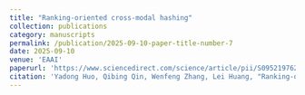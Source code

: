 ```yaml
---
title: "Ranking-oriented cross-modal hashing"
collection: publications
category: manuscripts
permalink: /publication/2025-09-10-paper-title-number-7
date: 2025-09-10
venue: 'EAAI'
paperurl: 'https://www.sciencedirect.com/science/article/pii/S0952197625022031'
citation: 'Yadong Huo, Qibing Qin, Wenfeng Zhang, Lei Huang, "Ranking-oriented cross-modal hashing," Engineering Applications of Artificial Intelligence, vol. 161, pp. 112195, doi: https://doi.org/10.1016/j.engappai.2025.112195.'
---
```

